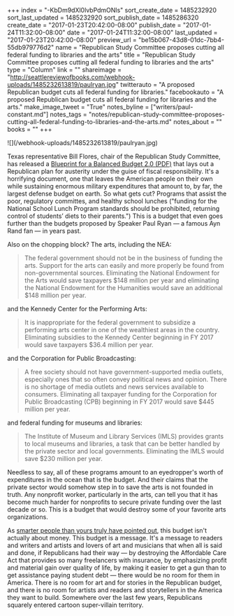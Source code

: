 +++
index = "-KbDm9dXl0lvbPdmONls"
sort_create_date = 1485232920
sort_last_updated = 1485232920
sort_publish_date = 1485286320
create_date = "2017-01-23T20:42:00-08:00"
publish_date = "2017-01-24T11:32:00-08:00"
date = "2017-01-24T11:32:00-08:00"
last_updated = "2017-01-23T20:42:00-08:00"
preview_url = "be15b067-43d8-01dc-7bb4-55db979776d2"
name = "Republican Study Committee proposes cutting all federal funding to libraries and the arts"
title = "Republican Study Committee proposes cutting all federal funding to libraries and the arts"
type = "Column"
link = ""
shareimage = "http://seattlereviewofbooks.com/webhook-uploads/1485232613819/paulryan.jpg"
twitterauto = "A proposed Republican budget cuts all federal funding for libraries."
facebookauto = "A proposed Republican budget cuts all federal funding for libraries and the arts."
make_image_tweet = "True"
notes_byline = ["writers/paul-constant.md"]
notes_tags = "notes/republican-study-committee-proposes-cutting-all-federal-funding-to-libraries-and-the-arts.md"
notes_about = ""
books = ""
+++
<p class="image-left">![](/webhook-uploads/1485232613819/paulryan.jpg)</p>

Texas representative Bill Flores, chair of the Republican Study Committee, has released a [Blueprint for a Balanced Budget 2.0 (PDF)](http://rsc.walker.house.gov/files/uploads/RSC_2017_Blueprint_for_a_Balanced_Budget_2.0.pdf#page92) that lays out a Republican plan for austerity under the guise of fiscal responsibility. It's a horrifying document, one that leaves the American people on their own while sustaining enormous military expenditures that amount to, by far, the largest defense budget on earth. So what gets cut? Programs that assist the poor, regulatory committes, and healthy school lunches ("funding for the National School Lunch Program standards should be prohibited, returning control of students’ diets to their parents.") This is a budget that even goes further than the budgets proposed by Speaker Paul Ryan — a famous Ayn Rand fan — in years past.

Also on the chopping block? The arts, including the NEA:

<blockquote>The federal government should not be in the business of funding the arts. Support for the arts can easily and more properly be found from non-governmental sources. Eliminating the National Endowment for the Arts would save taxpayers $148 million per year and eliminating the National Endowment for the Humanities would save an additional $148 million per year.</blockquote>

and the Kennedy Center for the Performing Arts:

<blockquote>It is inappropriate for the federal government to subsidize a performing arts center in one of the wealthiest areas in the country. Eliminating subsidies to the Kennedy Center beginning in FY 2017 would save taxpayers $36.4 million per year.</blockquote>

and the Corporation for Public Broadcasting:

<blockquote>A free society should not have government-supported media outlets, especially ones that so often convey political news and opinion. There is no shortage of media outlets and news services available to consumers. Eliminating all taxpayer funding for the Corporation for Public Broadcasting (CPB) beginning in FY 2017 would save $445 million per year.</blockquote>

and federal funding for museums and libraries:

<blockquote>The Institute of Museum and Library Services (IMLS) provides grants to local museums and libraries, a task that can be better handled by the private sector and local governments. Eliminating the IMLS would save $230 million per year.</blockquote>

Needless to say, all of these programs amount to an eyedropper's worth of expenditures in the ocean that is the budget. And their claims that the private sector would somehow step in to save the arts is not founded in truth. Any nonprofit worker, particularly in the arts, can tell you that it has become much harder for nonprofits to secure private funding over the last decade or so. This is a budget that would destroy some of your favorite arts organizations.

As [smarter people than yours truly have pointed out](https://twitter.com/iandenning85/status/822171022921068545), this budget isn't actually about money. This budget is a message. It's a message to readers and writers and artists and lovers of art and musicians that when all is said and done, if Republicans had their way — by destroying the Affordable Care Act that provides so many freelancers with insurance, by emphasizing profit and material gain over quality of life, by making it easier to get a gun than to get assistance paying student debt — there would be no room for them in America. There is no room for art and for stories in the Republican budget, and there is no room for artists and readers and storytellers in the America they want to build. Somewhere over the last few years, Republicans squarely entered cartoon super-villain territory.
